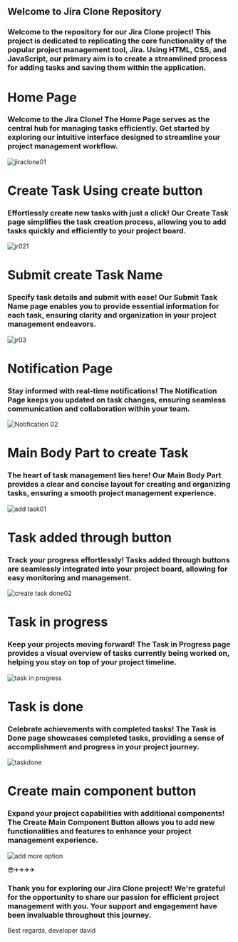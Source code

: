 
## Welcome to Jira Clone Repository
### Welcome to the repository for our Jira Clone project! This project is dedicated to replicating the core functionality of the popular project management tool, Jira. Using HTML, CSS, and JavaScript, our primary aim is to create a streamlined process for adding tasks and saving them within the application.
# Home Page
### Welcome to the Jira Clone! The Home Page serves as the central hub for managing tasks efficiently. Get started by exploring our intuitive interface designed to streamline your project management workflow.
![jiraclone01](https://github.com/devilalpanchal/Jira_Colone-_DragDrop/assets/144801878/69cc394e-49ca-4765-a366-d9961f4f4adc)
# Create Task Using create button
### Effortlessly create new tasks with just a click! Our Create Task page simplifies the task creation process, allowing you to add tasks quickly and efficiently to your project board.
![jr021](https://github.com/devilalpanchal/Jira_Colone-_DragDrop/assets/144801878/9c4cc544-1029-4df0-8736-a9db5f44d5e8)
# Submit create Task Name
### Specify task details and submit with ease! Our Submit Task Name page enables you to provide essential information for each task, ensuring clarity and organization in your project management endeavors.
![jr03](https://github.com/devilalpanchal/Jira_Colone-_DragDrop/assets/144801878/ab1c1776-e63b-49a4-a80e-f016b1edc12a)
# Notification Page
### Stay informed with real-time notifications! The Notification Page keeps you updated on task changes, ensuring seamless communication and collaboration within your team.
![Notification 02](https://github.com/devilalpanchal/Jira_Colone-_DragDrop/assets/144801878/887ce4a5-0bbf-4152-8a83-14ae8ba42d3c)
# Main Body Part to create Task
### The heart of task management lies here! Our Main Body Part provides a clear and concise layout for creating and organizing tasks, ensuring a smooth project management experience.
![add task01](https://github.com/devilalpanchal/Jira_Colone-_DragDrop/assets/144801878/630275aa-dc3e-4d16-b6ca-10069ebf3fc3)
# Task added through button
### Track your progress effortlessly! Tasks added through buttons are seamlessly integrated into your project board, allowing for easy monitoring and management.
![create task done02](https://github.com/devilalpanchal/Jira_Colone-_DragDrop/assets/144801878/325a6948-fef5-44c9-80dd-40ce6487b9b0)
# Task in progress
### Keep your projects moving forward! The Task in Progress page provides a visual overview of tasks currently being worked on, helping you stay on top of your project timeline.
![task in progress](https://github.com/devilalpanchal/Jira_Colone-_DragDrop/assets/144801878/754fd60b-e564-4b76-a127-8e384e8ac79a)
# Task is done
### Celebrate achievements with completed tasks! The Task is Done page showcases completed tasks, providing a sense of accomplishment and progress in your project journey.
![taskdone](https://github.com/devilalpanchal/Jira_Colone-_DragDrop/assets/144801878/cf53c7f3-b6a5-4eca-8355-4243d93f98e5)
# Create main component button
### Expand your project capabilities with additional components! The Create Main Component Button allows you to add new functionalities and features to enhance your project management experience.
![add more option ](https://github.com/devilalpanchal/Jira_Colone-_DragDrop/assets/144801878/2b7810f9-85c3-470c-b9e7-1fb2df7308d9)

😎✈✈✈✈
### Thank you for exploring our Jira Clone project! We're grateful for the opportunity to share our passion for efficient project management with you. Your support and engagement have been invaluable throughout this journey.
Best regards,
developer david
